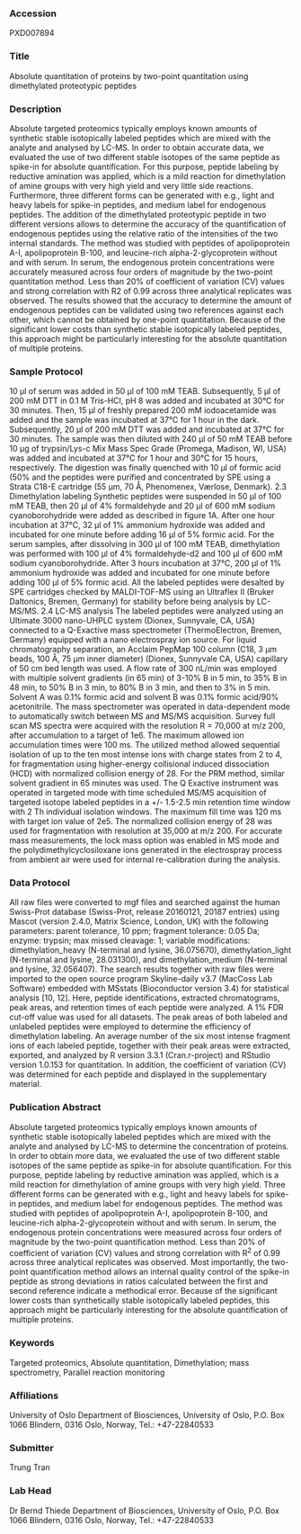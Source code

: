 ### Accession
PXD007894

### Title
Absolute quantitation of proteins by two-point quantitation using dimethylated proteotypic peptides

### Description
Absolute targeted proteomics typically employs known amounts of synthetic stable isotopically labeled peptides which are mixed with the analyte and analysed by LC-MS. In order to obtain accurate data, we evaluated the use of two different stable isotopes of the same peptide as spike-in for absolute quantification. For this purpose, peptide labeling by reductive amination was applied, which is a mild reaction for dimethylation of amine groups with very high yield and very little side reactions. Furthermore, three different forms can be generated with e.g., light and heavy labels for spike-in peptides, and medium label for endogenous peptides. The addition of the dimethylated proteotypic peptide in two different versions allows to determine the accuracy of the quantification of endogenous peptides using the relative ratio of the intensities of the two internal standards. The method was studied with peptides of apolipoprotein A-I, apolipoprotein B-100, and leucine-rich alpha-2-glycoprotein without and with serum. In serum, the endogenous protein concentrations were accurately measured across four orders of magnitude by the two-point quantitation method. Less than 20% of coefficient of variation (CV) values and strong correlation with R2 of 0.99 across three analytical replicates was observed. The results showed that the accuracy to determine the amount of endogenous peptides can be validated using two references against each other, which cannot be obtained by one-point quantitation. Because of the significant lower costs than synthetic stable isotopically labeled peptides, this approach might be particularly interesting for the absolute quantitation of multiple proteins.

### Sample Protocol
10 µl of serum was added in 50 µl of 100 mM TEAB. Subsequently, 5 µl of 200 mM DTT in 0.1 M Tris-HCl, pH 8 was added and incubated at 30°C for 30 minutes. Then, 15 µl of freshly prepared 200 mM iodoacetamide was added and the sample was incubated at 37°C for 1 hour in the dark. Subsequently, 20 µl of 200 mM DTT was added and incubated at 37°C for 30 minutes. The sample was then diluted with 240 µl of 50 mM TEAB before 10 µg of trypsin/Lys-c Mix Mass Spec Grade (Promega, Madison, WI, USA) was added and incubated at 37°C for 1 hour and 30°C for 15 hours, respectively. The digestion was finally quenched with 10 µl of formic acid (50% and the peptides were purified and concentrated by SPE using a Strata C18-E cartridge (55 µm, 70 Å, Phenomenex, Værlose, Denmark).  2.3 Dimethylation labeling Synthetic peptides were suspended in 50 µl of 100 mM TEAB, then 20 µl of 4% formaldehyde and 20 µl of 600 mM sodium cyanoborohydride were added as described in figure 1A. After one hour incubation at 37°C, 32 µl of 1% ammonium hydroxide was added and incubated for one minute before adding 16 µl of 5% formic acid. For the serum samples, after dissolving in 300 µl of 100 mM TEAB, dimethylation was performed with 100 µl of 4% formaldehyde-d2 and 100 µl of 600 mM sodium cyanoborohydride. After 3 hours incubation at 37°C, 200 µl of 1% ammonium hydroxide was added and incubated for one minute before adding 100 µl of 5% formic acid. All the labeled peptides were desalted by SPE cartridges checked by MALDI-TOF-MS using an Ultraflex II (Bruker Daltonics, Bremen, Germany) for stability before being analysis by LC-MS/MS.  2.4 LC-MS analysis The labeled peptides were analyzed using an Ultimate 3000 nano-UHPLC system (Dionex, Sunnyvale, CA, USA) connected to a Q-Exactive mass spectrometer (ThermoElectron, Bremen, Germany) equipped with a nano electrospray ion source. For liquid chromatography separation, an Acclaim PepMap 100 column (C18, 3 µm beads, 100 Å, 75 μm inner diameter) (Dionex, Sunnyvale CA, USA) capillary of 50 cm bed length was used. A flow rate of 300 nL/min was employed with multiple solvent gradients (in 65 min) of 3-10% B in 5 min, to 35% B in 48 min, to 50% B in 3 min, to 80% B in 3 min, and then to 3% in 5 min. Solvent A was 0.1% formic acid and solvent B was 0.1% formic acid/90% acetonitrile. The mass spectrometer was operated in data-dependent mode to automatically switch between MS and MS/MS acquisition. Survey full scan MS spectra were acquired with the resolution R = 70,000 at m/z 200, after accumulation to a target of 1e6. The maximum allowed ion accumulation times were 100 ms. The utilized method allowed sequential isolation of up to the ten most intense ions with charge states from 2 to 4, for fragmentation using higher-energy collisional induced dissociation (HCD) with normalized collision energy of 28. For the PRM method, similar solvent gradient in 65 minutes was used. The Q Exactive instrument was operated in targeted mode with time scheduled MS/MS acquisition of targeted isotope labeled peptides in a +/- 1.5-2.5 min retention time window with 2 Th individual isolation windows. The maximum fill time was 120 ms with target ion value of 2e5. The normalized collision energy of 28 was used for fragmentation with resolution at 35,000 at m/z 200. For accurate mass measurements, the lock mass option was enabled in MS mode and the polydimethylcyclosiloxane ions generated in the electrospray process from ambient air were used for internal re-calibration during the analysis.

### Data Protocol
All raw files were converted to mgf files and searched against the human Swiss-Prot database (Swiss-Prot, release 20160121, 20187 entries) using Mascot (version 2.4.0, Matrix Science, London, UK) with the following parameters: parent tolerance, 10 ppm; fragment tolerance: 0.05 Da; enzyme: trypsin; max missed cleavage: 1; variable modifications: dimethylation_heavy (N-terminal and lysine, 36.075670), dimethylation_light (N-terminal and lysine, 28.031300), and dimethylation_medium (N-terminal and lysine, 32.056407). The search results together with raw files were imported to the open source program Skyline-daily v3.7 (MacCoss Lab Software) embedded with MSstats (Bioconductor version 3.4) for statistical analysis [10, 12]. Here, peptide identifications,  extracted chromatograms, peak areas, and retention times of each peptide were analyzed. A 1% FDR  cut-off value was used for all datasets. The peak areas of both labeled and unlabeled peptides were employed to determine the efficiency of dimethylation labeling. An average number of the six most intense fragment ions of each labeled peptide, together with their peak areas were extracted, exported, and analyzed by R version 3.3.1 (Cran.r-project) and RStudio version 1.0.153 for quantitation. In addition, the coefficient of variation (CV) was determined for each peptide and displayed in the supplementary material.

### Publication Abstract
Absolute targeted proteomics typically employs known amounts of synthetic stable isotopically labeled peptides which are mixed with the analyte and analysed by LC-MS to determine the concentration of proteins. In order to obtain more data, we evaluated the use of two different stable isotopes of the same peptide as spike-in for absolute quantification. For this purpose, peptide labeling by reductive amination was applied, which is a mild reaction for dimethylation of amine groups with very high yield. Three different forms can be generated with e.g., light and heavy labels for spike-in peptides, and medium label for endogenous peptides. The method was studied with peptides of apolipoprotein A-I, apolipoprotein B-100, and leucine-rich alpha-2-glycoprotein without and with serum. In serum, the endogenous protein concentrations were measured across four orders of magnitude by the two-point quantification method. Less than 20% of coefficient of variation (CV) values and strong correlation with R<sup>2</sup> of 0.99 across three analytical replicates was observed. Most importantly, the two-point quantification method allows an internal quality control of the spike-in peptide as strong deviations in ratios calculated between the first and second reference indicate a methodical error. Because of the significant lower costs than synthetically stable isotopically labeled peptides, this approach might be particularly interesting for the absolute quantification of multiple proteins.

### Keywords
Targeted proteomics, Absolute quantitation, Dimethylation; mass spectrometry, Parallel reaction monitoring

### Affiliations
University of Oslo
Department of Biosciences, University of Oslo, P.O. Box 1066 Blindern, 0316 Oslo, Norway, Tel.: +47-22840533

### Submitter
Trung Tran

### Lab Head
Dr Bernd Thiede
Department of Biosciences, University of Oslo, P.O. Box 1066 Blindern, 0316 Oslo, Norway, Tel.: +47-22840533


